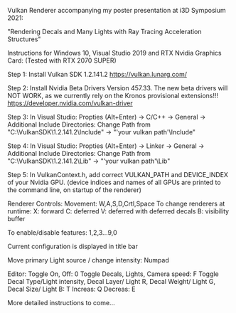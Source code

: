 Vulkan Renderer accompanying my poster presentation at i3D Symposium 2021:

"Rendering Decals and Many Lights with Ray Tracing Acceleration Structures"

Instructions for Windows 10, Visual Studio 2019 and RTX Nvidia Graphics Card:
(Tested with RTX 2070 SUPER)

Step 1: Install Vulkan SDK 1.2.141.2
https://vulkan.lunarg.com/

Step 2: Install Nvidia Beta Drivers Version 457.33. The new beta drivers will NOT WORK, as we currently rely on the Kronos provisional extensions!!! https://developer.nvidia.com/vulkan-driver

Step 3: In Visual Studio: Propties (Alt+Enter) -> C/C++ -> General -> Additional Include Directories: Change Path from "C:\VulkanSDK\1.2.141.2\Include" -> "'your vulkan path'\Include"

Step 4: In Visual Studio: Propties (Alt+Enter) -> Linker -> General -> Additional Include Directories: Change Path from "C:\VulkanSDK\1.2.141.2\Lib" -> "'your vulkan path'\Lib"

Step 5: In VulkanContext.h, add correct VULKAN_PATH and DEVICE_INDEX of your Nvidia GPU.
(device indices and names of all GPUs are printed to the command line, on startup of the renderer)


Renderer Controls:
Movement: W,A,S,D,Crtl,Space
To change renderers at runtime:
X: forward
C: deferred
V: deferred with deferred decals
B: visibility buffer

To enable/disable features:
1,2,3...9,0

Current configuration is displayed in title bar

Move primary Light source / change intensity: Numpad

Editor:
Toggle On, Off: 0
Toggle Decals, Lights, Camera speed: F
Toggle Decal Type/Light intensity, Decal Layer/ Light R, Decal Weight/ Light G, Decal Size/ Light B: T
Increas: Q
Decreas: E


More detailed instructions to come...